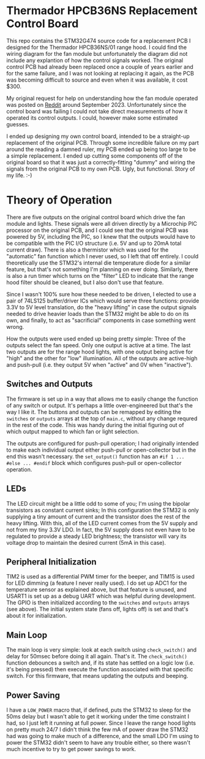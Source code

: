 # Thermador HPCB36NS Replacement Control Board

This repo contains the STM32G474 source code for a replacement PCB I designed for the Thermador HPCB36NS/01 range hood. I could find the wiring diagram for the fan module but unfortunately the diagram did not include any explantion of how the control signals worked. The original control PCB had already been replaced once a couple of years earlier and for the same failure, and I was not looking at replacing it again, as the PCB was becoming difficult to source and even when it was available, it cost $300.

My original request for help on understanding how the fan module operated was posted on [Reddit](https://www.reddit.com/r/appliancerepair/comments/17rnkx2/thermador_range_hood_control_board_failed_just/) around September 2023. Unfortunately since the control board was failing I could not take direct measurements of how it operated its control outputs. I could, however make some estimated guesses.

I ended up designing my own control board, intended to be a straight-up replacement of the original PCB. Through some incredible failure on my part around the reading a damned ruler, my PCB ended up being too large to be a simple replacement. I ended up cutting some components off of the original board so that it was just a correctly-fitting "dummy" and wiring the signals from the original PCB to my own PCB. Ugly, but functional. Story of my life. :-)

# Theory of Operation

There are five outputs on the original control board which drive the fan module and lights. These signals were all driven directly by a Microchip PIC processor on the original PCB, and I could see that the original PCB was powered by 5V, including the PIC, so I knew that the outputs would have to be compatible with the PIC I/O structure (i.e. 5V and up to 20mA total current draw). There is also a thermistor which was used for the "automatic" fan function which I never used, so I left that off entirely. I could theoretically use the STM32's internal die temperature diode for a similar feature, but that's not something I'm planning on ever doing. Similarly, there is also a run timer which turns on the "filter" LED to indicate that the range hood filter should be cleaned, but I also don't use that feature.

Since I wasn't 100% sure how these needed to be driven, I elected to use a pair of 74LS125 buffer/driver ICs which would serve three functions: provide 3.3V to 5V level translation, do the "heavy lifting" in case the output signals needed to drive heavier loads than the STM32 might be able to do on its own, and finally, to act as "sacrificial" components in case something went wrong.

How the outputs were used ended up being pretty simple: Three of the outputs select the fan speed. Only one output is active at a time. The last two outputs are for the range hood lights, with one output being active for "high" and the other for "low" illumination. All of the outputs are active-high and push-pull (i.e. they output 5V when "active" and 0V when "inactive").

## Switches and Outputs

The firmware is set up in a way that allows me to easily change the function of any switch or output. It's perhaps a little over-engineered but that's the way I like it. The buttons and outputs can be remapped by editing the `switches` or `outputs` arrays at the top of `main.c`, without any change requred in the rest of the code. This was handy during the initial figuring out of which output mapped to which fan or light selection.

The outputs are configured for push-pull operation; I had originally intended to make each individual output either push-pull or open-collector but in the end this wasn't necessary. the `set_output()` function has an `#if 1 ... #else ... #endif` block which configures push-pull or open-collector operation.

## LEDs

The LED circuit might be a little odd to some of you; I'm using the bipolar transistors as constant current sinks; In this configuration the STM32 is only supplying a tiny amount of current and the transistor does the rest of the heavy lifting. With this, all of the LED current comes from the 5V supply and not from my tiny 3.3V LDO. In fact, the 5V supply does not even have to be regulated to provide a steady LED brightness; the transistor will vary its voltage drop to maintain the desired current (5mA in this case).

## Peripheral Initialization

TIM2 is used as a differential PWM timer for the beeper, and TIM15 is used for LED dimming (a feature I never really used). I do set up ADC1 for the temperature sensor as explained above, but that feature is unused, and USART1 is set up as a debug UART which was helpful during development. The GPIO is then initialized according to the `switches` and `outputs` arrays (see above). The initial system state (fans off, lights off) is set and that's about it for initialization. 

## Main Loop

The main loop is very simple: look at each switch using `check_switch()` and delay for 50msec before doing it all again. That's it. The `check_switch()` function debounces a switch and, if its state has settled on a logic low (i.e. it's being pressed) then execute the function associated with that specific switch. For this firmware, that means updating the outputs and beeping.

## Power Saving

I have a `LOW_POWER` macro that, if defined, puts the STM32 to sleep for the 50ms delay but I wasn't able to get it working under the time constraint I had, so I just left it running at full power. Since I leave the range hood lights on pretty much 24/7 I didn't think the few mA of power draw the STM32 had was going to make much of a difference, and the small LDO I'm using to power the STM32 didn't seem to have any trouble either, so there wasn't much incentive to try to get power savings to work.
